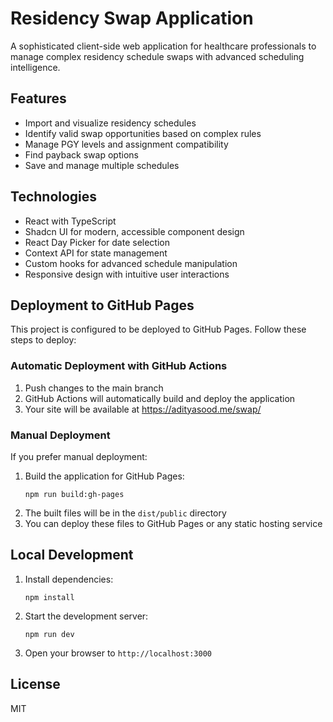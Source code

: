 # Residency Swap Application

A sophisticated client-side web application for healthcare professionals to manage complex residency schedule swaps with advanced scheduling intelligence.

## Features

- Import and visualize residency schedules
- Identify valid swap opportunities based on complex rules
- Manage PGY levels and assignment compatibility
- Find payback swap options
- Save and manage multiple schedules

## Technologies

- React with TypeScript
- Shadcn UI for modern, accessible component design
- React Day Picker for date selection
- Context API for state management
- Custom hooks for advanced schedule manipulation
- Responsive design with intuitive user interactions

## Deployment to GitHub Pages

This project is configured to be deployed to GitHub Pages. Follow these steps to deploy:

### Automatic Deployment with GitHub Actions

1. Push changes to the main branch
2. GitHub Actions will automatically build and deploy the application
3. Your site will be available at https://adityasood.me/swap/

### Manual Deployment

If you prefer manual deployment:

1. Build the application for GitHub Pages:
   ```
   npm run build:gh-pages
   ```
2. The built files will be in the `dist/public` directory
3. You can deploy these files to GitHub Pages or any static hosting service

## Local Development

1. Install dependencies:
   ```
   npm install
   ```
2. Start the development server:
   ```
   npm run dev
   ```
3. Open your browser to `http://localhost:3000`

## License

MIT